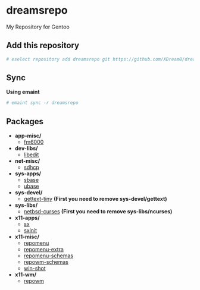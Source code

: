 # dreamsrepo
My Repository for Gentoo

## Add this repository
```sh
# eselect repository add dreamsrepo git https://github.com/XDream8/dreamsrepo.git
```
## Sync
**Using emaint**
```sh
# emaint sync -r dreamsrepo
```

## Packages
* **app-misc/**
	*	[fm6000](app-misc/fm6000)
* **dev-libs/**
	*	[libedit](dev-libs/libedit)
* **net-misc/**
	*	[sdhcp](net-misc/sdhcp)
* **sys-apps/**
	*	[sbase](sys-apps/sbase)
	*	[ubase](sys-apps/ubase)
* **sys-devel/**
	*	[gettext-tiny](sys-devel/gettext-tiny) **(First you need to remove sys-devel/gettext)**
* **sys-libs/**
	*	[netbsd-curses](sys-libs/netbsd-curses) **(First you need to remove sys-libs/ncurses)**
* **x11-apps/**
	*	[sx](x11-apps/sx)
	*	[sxinit](x11-apps/sxinit)
* **x11-misc/**
	*	[repomenu](x11-misc/repomenu)
	*	[repomenu-extra](x11-misc/repomenu-extra)
	*	[repomenu-schemas](x11-misc/repomenu-schemas)
	*	[repowm-schemas](x11-misc/repowm-schemas)
	*	[win-shot](x11-misc/win-shot)
* **x11-wm/**
	*	[repowm](x11-wm/repowm)
